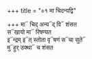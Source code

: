 +++
title = "०१ मा चिदन्यद्वि"

+++
मा᳓ चिद् अन्य᳓द् वि᳓ शंसत  
स᳓खायो मा᳓ रिषण्यत  
इ᳓न्द्रम् इ᳓त् स्तोता वृ᳓षणं स᳓चा सुते᳓  
मु᳓हुर् उक्था᳓ च शंसत